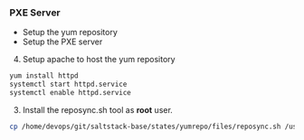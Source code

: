 
### PXE Server

- Setup the yum repository
- Setup the PXE server

4. Setup apache to host the yum repository 
 
 ```bash
yum install httpd
systemctl start httpd.service
systemctl enable httpd.service
```

3. Install the reposync.sh tool as **root** user.

 ```bash
cp /home/devops/git/saltstack-base/states/yumrepo/files/reposync.sh /usr/local/bin/
```

